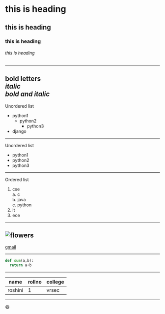 # this is heading
## this is heading
### this is heading
###### this is heading
------------------
**bold letters**  
*italic*  
***bold and italic*** 
------------------
Unordered list  
- python1
  - python2
    - python3
- django
-----------------
Unordered list  
- python1
 - python2
  - python3
-----------------
Ordered list  
1. cse  
  a. c  
  b. java  
  c. python  
2. it
3. ece
-----------------
![flowers](https://miro.medium.com/max/10944/1*FjfYKbYlB29iDonBxs-ncg.jpeg)
----------------
[gmail](https://www.google.com)

---------------

```python
def sum(a,b):
  return a+b
```
-----------------

name|rollno|college
----|------|-------
roshini|1|vrsec



--------------

:smile:
